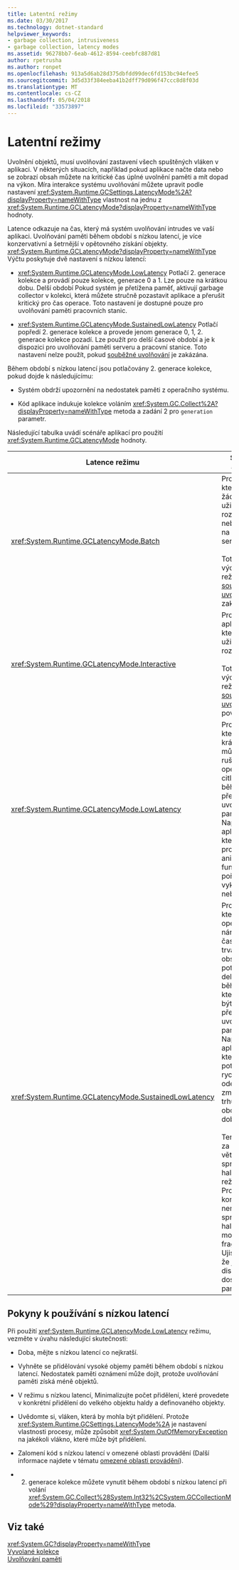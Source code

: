 ```yaml
---
title: Latentní režimy
ms.date: 03/30/2017
ms.technology: dotnet-standard
helpviewer_keywords:
- garbage collection, intrusiveness
- garbage collection, latency modes
ms.assetid: 96278bb7-6eab-4612-8594-ceebfc887d81
author: rpetrusha
ms.author: ronpet
ms.openlocfilehash: 913a5d6ab28d375dbfdd99dec6fd153bc94efee5
ms.sourcegitcommit: 3d5d33f384eeba41b2dff79d096f47ccc8d8f03d
ms.translationtype: MT
ms.contentlocale: cs-CZ
ms.lasthandoff: 05/04/2018
ms.locfileid: "33573897"
---
```

# <a name="latency-modes"></a>Latentní režimy
Uvolnění objektů, musí uvolňování zastavení všech spuštěných vláken v aplikaci. V některých situacích, například pokud aplikace načte data nebo se zobrazí obsah můžete na kritické čas úplné uvolnění paměti a mít dopad na výkon. Míra interakce systému uvolňování můžete upravit podle nastavení <xref:System.Runtime.GCSettings.LatencyMode%2A?displayProperty=nameWithType> vlastnost na jednu z <xref:System.Runtime.GCLatencyMode?displayProperty=nameWithType> hodnoty.  
  
 Latence odkazuje na čas, který má systém uvolňování intrudes ve vaší aplikaci. Uvolňování paměti během období s nízkou latencí, je více konzervativní a šetrnější v opětovného získání objekty. <xref:System.Runtime.GCLatencyMode?displayProperty=nameWithType> Výčtu poskytuje dvě nastavení s nízkou latencí:  
  
-   <xref:System.Runtime.GCLatencyMode.LowLatency> Potlačí 2. generace kolekce a provádí pouze kolekce, generace 0 a 1. Lze pouze na krátkou dobu. Delší období Pokud systém je přetížena paměť, aktivují garbage collector v kolekci, která můžete stručně pozastavit aplikace a přerušit kritický pro čas operace. Toto nastavení je dostupné pouze pro uvolňování paměti pracovních stanic.  
  
-   <xref:System.Runtime.GCLatencyMode.SustainedLowLatency> Potlačí popředí 2. generace kolekce a provede jenom generace 0, 1, 2. generace kolekce pozadí. Lze použít pro delší časové období a je k dispozici pro uvolňování paměti serveru a pracovní stanice. Toto nastavení nelze použít, pokud [souběžné uvolňování](../../../docs/framework/configure-apps/file-schema/runtime/gcconcurrent-element.md) je zakázána.  
  
 Během období s nízkou latencí jsou potlačovány 2. generace kolekce, pokud dojde k následujícímu:  
  
-   Systém obdrží upozornění na nedostatek paměti z operačního systému.  
  
-   Kód aplikace indukuje kolekce voláním <xref:System.GC.Collect%2A?displayProperty=nameWithType> metoda a zadání 2 pro `generation` parametr.  
  
 Následující tabulka uvádí scénáře aplikací pro použití <xref:System.Runtime.GCLatencyMode> hodnoty.  
  
|Latence režimu|Scénáře aplikací|  
|------------------|---------------------------|  
|<xref:System.Runtime.GCLatencyMode.Batch>|Pro aplikace, které mají žádné uživatelské rozhraní nebo operací na straně serveru.<br /><br /> Toto je výchozí režim při [souběžné uvolňování](../../../docs/framework/configure-apps/file-schema/runtime/gcconcurrent-element.md) je zakázána.|  
|<xref:System.Runtime.GCLatencyMode.Interactive>|Pro většinu aplikací, které mají uživatelského rozhraní.<br /><br /> Toto je výchozí režim při [souběžné uvolňování](../../../docs/framework/configure-apps/file-schema/runtime/gcconcurrent-element.md) je povoleno.|  
|<xref:System.Runtime.GCLatencyMode.LowLatency>|Pro aplikace, které mají krátkodobé může být rušivý operace citlivé na čas, během které přerušení z uvolňování paměti. Například aplikace, které provádějí animace funkce pořízení vykreslování nebo data.|  
|<xref:System.Runtime.GCLatencyMode.SustainedLowLatency>|Pro aplikace, které mají operace náročné na čas pro dobu trvání obsažené ale potenciálně delší dobu, během kterého může být rušivý přerušení z uvolňování paměti. Například aplikace, které potřebují rychlý odezvy jako změny dat trhu obchodním dobu.<br /><br /> Tento režim za následek větší velikost spravovaná halda než jiné režimy. Protože je komprimovat není spravovaná halda, je možné vyšší fragmentace. Ujistěte se, že je k dispozici dostatek paměti.|  
  
## <a name="guidelines-for-using-low-latency"></a>Pokyny k používání s nízkou latencí  
 Při použití <xref:System.Runtime.GCLatencyMode.LowLatency> režimu, vezměte v úvahu následující skutečnosti:  
  
-   Doba, mějte s nízkou latencí co nejkratší.  
  
-   Vyhněte se přidělování vysoké objemy paměti během období s nízkou latencí. Nedostatek paměti oznámení může dojít, protože uvolňování paměti získá méně objektů.  
  
-   V režimu s nízkou latencí, Minimalizujte počet přidělení, které provedete v konkrétní přidělení do velkého objektu haldy a definovaného objekty.  
  
-   Uvědomte si, vláken, která by mohla být přidělení. Protože <xref:System.Runtime.GCSettings.LatencyMode%2A> je nastavení vlastnosti procesy, může způsobit <xref:System.OutOfMemoryException> na jakékoli vlákno, které může být přidělení.  
  
-   Zalomení kód s nízkou latencí v omezené oblasti provádění (Další informace najdete v tématu [omezené oblasti provádění](../../../docs/framework/performance/constrained-execution-regions.md)).  
  
-   2. generace kolekce můžete vynutit během období s nízkou latencí při volání <xref:System.GC.Collect%28System.Int32%2CSystem.GCCollectionMode%29?displayProperty=nameWithType> metoda.  
  
## <a name="see-also"></a>Viz také  
 <xref:System.GC?displayProperty=nameWithType>  
 [Vyvolané kolekce](../../../docs/standard/garbage-collection/induced.md)  
 [Uvolňování paměti](../../../docs/standard/garbage-collection/index.md)
